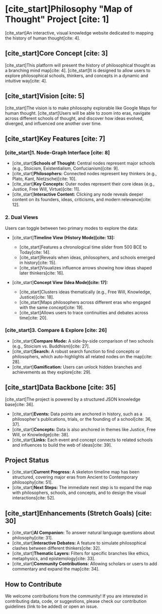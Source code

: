 # [cite_start]Philosophy "Map of Thought" Project [cite: 1]

[cite_start]An interactive, visual knowledge website dedicated to mapping the history of human thought[cite: 4].

## [cite_start]Core Concept [cite: 3]

[cite_start]This platform will present the history of philosophical thought as a branching mind map[cite: 4]. [cite_start]It is designed to allow users to explore philosophical schools, thinkers, and concepts in a dynamic and intuitive way[cite: 4].

## [cite_start]Vision [cite: 5]

[cite_start]The vision is to make philosophy explorable like Google Maps for human thought. [cite_start]Users will be able to zoom into eras, navigate across different schools of thought, and discover how ideas evolved, diverged, and influenced one another over time.

## [cite_start]Key Features [cite: 7]

### [cite_start]1. Node-Graph Interface [cite: 8]
* [cite_start]**Schools of Thought:** Central nodes represent major schools (e.g., Stoicism, Existentialism, Confucianism)[cite: 9].
* [cite_start]**Philosophers:** Connected nodes represent key thinkers (e.g., Plato, Kant, Nietzsche)[cite: 10].
* [cite_start]**Key Concepts:** Outer nodes represent their core ideas (e.g., Justice, Free Will, Virtue)[cite: 11].
* [cite_start]**Interactive Content:** Clicking any node reveals deeper content on its founders, ideas, criticisms, and modern relevance[cite: 12].

### 2. Dual Views
Users can toggle between two primary modes to explore the data:

* [cite_start]**Timeline View (History Mode)[cite: 13]:**
    * [cite_start]Features a chronological time slider from 500 BCE to Today[cite: 14].
    * [cite_start]Reveals when ideas, philosophers, and schools emerged in history[cite: 15].
    * [cite_start]Visualizes influence arrows showing how ideas shaped later thinkers[cite: 16].

* [cite_start]**Concept View (Idea Mode)[cite: 17]:**
    * [cite_start]Clusters ideas thematically (e.g., Free Will, Knowledge, Justice)[cite: 18].
    * [cite_start]Maps philosophers across different eras who engaged with the same concept[cite: 19].
    * [cite_start]Allows users to trace continuities and debates across time[cite: 20].

### [cite_start]3. Compare & Explore [cite: 26]
* [cite_start]**Compare Mode:** A side-by-side comparison of two schools (e.g., Stoicism vs. Buddhism)[cite: 27].
* [cite_start]**Search:** A robust search function to find concepts or philosophers, which auto-highlights all related nodes on the map[cite: 28].
* [cite_start]**Gamification:** Users can unlock hidden branches and achievements as they explore[cite: 29].

## [cite_start]Data Backbone [cite: 35]

[cite_start]The project is powered by a structured JSON knowledge base[cite: 36].
* [cite_start]**Events:** Data points are anchored in history, such as a philosopher's publications, trials, or the founding of a school[cite: 36, 37].
* [cite_start]**Concepts:** Data is also anchored in themes like Justice, Free Will, or Knowledge[cite: 38].
* [cite_start]**Links:** Each event and concept connects to related schools and influences to build the web of ideas[cite: 39].

## Project Status

* [cite_start]**Current Progress:** A skeleton timeline map has been structured, covering major eras from Ancient to Contemporary philosophy[cite: 51].
* [cite_start]**Next Steps:** The immediate next step is to expand the map with philosophers, schools, and concepts, and to design the visual interactions[cite: 52].

## [cite_start]Enhancements (Stretch Goals) [cite: 30]

* [cite_start]**AI Companion:** To answer natural language questions about philosophy[cite: 31].
* [cite_start]**Interactive Debates:** A feature to simulate philosophical clashes between different thinkers[cite: 32].
* [cite_start]**Thematic Layers:** Filters for specific branches like ethics, metaphysics, and epistemology[cite: 33].
* [cite_start]**Community Contributions:** Allowing scholars or users to add commentary and expand the map[cite: 34].

## How to Contribute

We welcome contributions from the community! If you are interested in contributing data, code, or suggestions, please check our contribution guidelines (link to be added) or open an issue.
